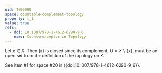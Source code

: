 ```yaml
---
uid: T000090
space: countable-complement-topology
property: t_1
value: true
refs:
  - doi: 10.1007/978-1-4612-6290-9_6
    name: Counterexamples in Topology
---
```

Let $x \in X$.  Then $\{x\}$ is closed since its complement, $U = X \smallsetminus \{x\}$, must be an open set from the definition of the topology on $X$.

See item #1 for space #20 in {{doi:10.1007/978-1-4612-6290-9_6}}.
